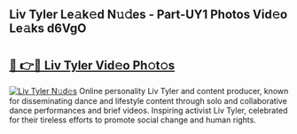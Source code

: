 ## Liv Tyler Le𝚊k𝚎d N𝚞𝚍es - Part-UY1 Photos Vid𝚎o Le𝚊ks d6VgO

# <h2><a href="http://fbf0at.evod.top/?m=Liv+Tyler">🔗 👉🔴 Liv Tyler Vid𝚎o Ph𝚘t𝚘s</a></h2>

[![Liv Tyler N𝚞d𝚎s](https://i.imgur.com/8V9OHl7.gif)](http://fbf0at.evod.top/?m=Liv+Tyler)
Online personality Liv Tyler and content producer, known for disseminating dance and lifestyle content through solo and collaborative dance performances and brief videos. Inspiring activist Liv Tyler, celebrated for their tireless efforts to promote social change and human rights. 
